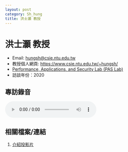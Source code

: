 ```yaml
---
layout: post
category: Sh_hung
title: 洪士灝 教授
---
```


# 洪士灝 教授

- Email: hungsh@csie.ntu.edu.tw
- 教授個人網頁: <https://www.csie.ntu.edu.tw/~hungsh/>
- [Performance, Applications, and Security Lab (PAS Lab)](http://pas.csie.ntu.edu.tw/wiki/)
- 訪談年份：2020

## 專訪錄音

<audio controls>
  <source src="/assets/audio/Sh_hung_2020.mp3" type="audio/mpeg">
</audio>

## 相關檔案/連結
1. [介紹投影片](https://drive.google.com/file/d/1pI6l0rgXwjvu4xR_t4ZSairGhOsTOIyH/view?usp=sharing)
